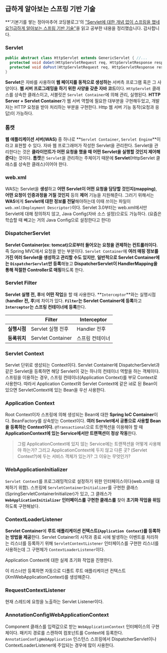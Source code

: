 ## 급하게 알아보는 스프링 기반 기술

**'기본기를 쌓는 정아마추어 코딩블로그'의 ["Servlet에 대한 개념 없이 스프링을 했네요?(급하게 알아보는 스프링 기반 기술"](https://jeong-pro.tistory.com/222)을 읽고 공부한 내용을 정리했습니다. 감사합니다.

### Servlet

```java
public abstract class HttpServlet extends GenericServlet { //... 
  protected void doGet(HttpServletRequest req, HttpServletResponse resp){...} 
  protected void doPost(HttpServletRequest req, HttpServletResponse resp){...} //... 
}
```

**Servlet**은 자바를 사용하여 **웹 페이지를 동적으로 생성하는** 서버측 프로그램 혹은 그 사양이다. **웹 서버 프로그래밍을 하기 위한 사양을 갖춘 자바 코드**이다.  `HttpServlet` 클래스를 상속한 클래스이고, 서블릿은 `Servlet Container`에 의해 관리, 실행된다. **HTTP Server + Servlet Container**가 웹 서버 역할에 필요한 대부분을 구현해두었고, 개발자는 HTTP 요청을 받아 처리하는 부분을 구현한다. Http 웹 서버 기능 동작(요청과 응답)이 가능하다.

### 톰캣

**웹 애플리케이션 서버(WAS)** 중 하나로 **`Servlet Container`, `Servlet Engine`**이라고 표현할 수 있다. 자바 웹 프로그래머가 작성한 Servlet을 관리한다. Servlet을 관리한다는 것은 **클라이언트가 어떤 요청을 했을 때 어떤 Servlet을 실행할 것인지 제어해준다**는 것이다. **톰캣**은 `Servlet`을 관리하는 주체이기 때문에 **Servlet**(HttpServlet 클래스를 상속한 클래스)이어야 한다.

### web.xml

WAS는 Servlet을 **생성**하고 **어떤 Servlet이 어떤 요청을 담당할 것인지(mapping)**, **어떤 요청이 인증과정을 거칠 것인지** 등의 **제어** 기능을 지원해준다. 그러기 위해서는 **WAS**에게 **Servlet에 대한 정보를 전달**해야하는데 이때 쓰이는 파일이 `web.xml(Deployment Descriptor)`이다. Servlet 3.0부터는 web.xml에서만 Servlet에 대해 정의하지 않고, Java Config(자바 소스 설정)으로도 가능하다. (요즘은 학습할 때 빼고는 거의 Java Config으로 설정한다고 한다)

### DispatcherServlet

**Servlet Container(ex: tomcat)으로부터 들어오는 요청을 관제하는 컨트롤러이다.** 즉 Spring MVC에서 요청을 받는 부분이다. `Servlet Container`에 **여러 매핑 정보를 가진 여러 Servlet을 생성하고 관리할 수도 있지만**, **일반적으로 Servlet Container에는 `DispatcherServlet`만 등록**해놓고 **DispatcherServlet이 HandlerMapping을 통해 적절한 Controller로 매핑**하도록 한다.

### Servlet Filter

**Servlet 실행 전, 후**에 **어떤 작업**을 할 때 사용한다. **`Interceptor`**와는 실행시점(**handler 전, 후**)에 차이가 있다. **`Filter`는 Servlet Container에 등록**하고 **`Interceptor`는 스프링 컨테이너에 등록**한다.

|              | **Filter**        | **Interceptor** |
| ------------ | ----------------- | --------------- |
| **실행시점** | Servlet 실행 전후 | Handler 전후    |
| **등록위치** | Servlet Container | 스프링 컨테이너 |

### Servlet Context

Servlet 단위로 생성되는 Context이다. Servlet Container에 DispatcherServlet과 같은 Servlet을 등록하면 해당 Servlet이 갖는 하나의 컨테이너 역할을 하는 객체이다. 스프링을 이용하는 경우, 스프링 컨테이너(Application Context)를 부모 Context로 사용한다. 따라서 Application Context와 Servlet Context에 같은 id로 된 Bean이 있으면 ServletContext에 있는 Bean을 우선 사용한다. 

### Application Context

Root Context이자 스프링에 의해 생성되는 Bean에 대한 **Spring IoC Container**이다. BeanFactory를 상속받는 Context이다. **여러 Servlet에서 공통으로 사용할 Bean을 등록하는 Context이다.** `@Transactional`으로 트랜잭션을 이용해야 할 때 **ApplicationContext에 있는 Service에서만 트랜잭션이 정상 작동**한다. 

> 그럼 ApplicationContext에 있지 않는 Service에는 트랜잭션을 어떻게 사용해야 하는가? 그리고 ApplicationContext에 두지 않고 다른 곳? (Servlet Context?)에 두는 서비스 객체가 있는가? 그 이유는 무엇인가?

### WebApplicationInitializer

`Servlet Context`를 프로그래밍적으로 설정하기 위한 인터페이스이다(web.xml을 대체하기 위함). 스프링에 `ServletContainerInitializer`를 구현한 클래스(SpringServletContainerInitializer)가 있고, 그 클래스가 **`WebApplicationInitializer` 인터페이스를 구현한 클래스를** 찾아 **초기화 작업을 위임**하도록 구현해놨다. 

### ContextLoaderListener

**Servlet Container**에 **루트 애플리케이션 컨텍스트(`Application Context`)를 등록하는 방법을 제공**한다. Servlet Cotainer의 시작과 종료 시에 발생하는 이벤트를 처리하는 리스너를 등록하기 위해 `ServletContextListener` 인터페이스를 구현한 리스너를 사용하는데 그 구현체가 `ContextLoaderListener`이다.

Application Context에 대한 실제 초기화 작업을 진행한다.

이 리스너만 등록하면 자동으로 디폴트 루트 애플리케이션 컨텍스트(XmlWebApplicationContext)를 생성해준다.

### RequestContextListener

현재 스레드에 요청을 노출하는 Servlet Listener이다.

### AnnotationConfigWebApplicationContext

Component 클래스를 입력값으로 받는 `WebApplicationContext` 인터페이스의 구현체이다. 패키지 경로를 스캔하여 컴포넌트를 Context에 등록한다. `AnnotationConfigWebApplication` 인스턴스 스프링에서 DispatcherServlet이나 ContextLoaderListener에 주입되는 경우에 많이 사용한다. 

